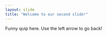 ```yaml
---
layout: slide
title: "Welcome to our second slide!"
---
```

Funny quip here.
Use the left arrow to go back!
